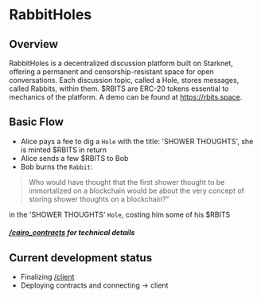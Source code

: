 # RabbitHoles

## Overview

RabbitHoles is a decentralized discussion platform built on Starknet, offering a permanent and censorship-resistant space for open conversations. Each discussion topic, called a Hole, stores messages, called Rabbits, within them. $RBITS are ERC-20 tokens essential to mechanics of the platform. A demo can be found at https://rbits.space.

## Basic Flow

- Alice pays a fee to dig a `Hole` with the title: 'SHOWER THOUGHTS', she is minted $RBITS in return
- Alice sends a few $RBITS to Bob
- Bob burns the `Rabbit`:

> Who would have thought that the first shower thought to be immortalized on a blockchain would be about the very concept of storing shower thoughts on a blockchain?"

in the 'SHOWER THOUGHTS' `Hole`, costing him some of his $RBITS

##### [/cairo_contracts](./cairo_contracts/) for technical details

## Current development status

- Finalizing [/client](./client)
- Deploying contracts and connecting -> client
